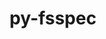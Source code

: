 ---
title: "py-fsspec"
layout: cache
categories: [package, develop-2024-05-26]
meta: {"versions": ["2024.2.0"], "compilers": ["apple-clang@=15.0.0", "gcc@=11.4.0"], "oss": ["ubuntu22.04", "ventura"], "platforms": ["darwin", "linux"], "targets": ["aarch64", "neoverse_v1", "neoverse_v2", "x86_64_v3"], "stacks": ["e4s", "e4s-neoverse-v2", "e4s-neoverse_v1", "ml-darwin-aarch64-mps", "ml-linux-x86_64-cpu", "ml-linux-x86_64-cuda", "root"], "num_specs": 12, "num_specs_by_stack": {"root": 12, "ml-darwin-aarch64-mps": 3, "e4s-neoverse_v1": 2, "e4s-neoverse-v2": 2, "ml-linux-x86_64-cuda": 3, "ml-linux-x86_64-cpu": 3, "e4s": 2}}
spec_details: [{"hash": "s2oziqcii7vfcbslyimez45hto2i4sai", "compiler": "apple-clang@=15.0.0", "versions": ["2024.2.0"], "os": "ventura", "platform": "darwin", "target": "aarch64", "variants": ["build_system=python_pip", "+http"], "stacks": ["root", "ml-darwin-aarch64-mps"], "size": "-", "tarball": "https://binaries.spack.io/releases/develop-2024-05-26/build_cache/darwin-ventura-aarch64/apple-clang-15.0.0/py-fsspec-2024.2.0/darwin-ventura-aarch64-apple-clang-15.0.0-py-fsspec-2024.2.0-s2oziqcii7vfcbslyimez45hto2i4sai.spack"}, {"hash": "7rxs7za4fwlna3ozjswk3bbfc2ti73gc", "compiler": "apple-clang@=15.0.0", "versions": ["2024.2.0"], "os": "ventura", "platform": "darwin", "target": "aarch64", "variants": ["build_system=python_pip", "~http"], "stacks": ["root", "ml-darwin-aarch64-mps"], "size": "-", "tarball": "https://binaries.spack.io/releases/develop-2024-05-26/build_cache/darwin-ventura-aarch64/apple-clang-15.0.0/py-fsspec-2024.2.0/darwin-ventura-aarch64-apple-clang-15.0.0-py-fsspec-2024.2.0-7rxs7za4fwlna3ozjswk3bbfc2ti73gc.spack"}, {"hash": "qg5xcroioke4eigrhpgf32nohsilmmxx", "compiler": "apple-clang@=15.0.0", "versions": ["2024.2.0"], "os": "ventura", "platform": "darwin", "target": "aarch64", "variants": ["build_system=python_pip", "+http"], "stacks": ["root", "ml-darwin-aarch64-mps"], "size": "-", "tarball": "https://binaries.spack.io/releases/develop-2024-05-26/build_cache/darwin-ventura-aarch64/apple-clang-15.0.0/py-fsspec-2024.2.0/darwin-ventura-aarch64-apple-clang-15.0.0-py-fsspec-2024.2.0-qg5xcroioke4eigrhpgf32nohsilmmxx.spack"}, {"hash": "i3njxx22x46nw7db73bwdzqeysgugmgl", "compiler": "gcc@=11.4.0", "versions": ["2024.2.0"], "os": "ubuntu22.04", "platform": "linux", "target": "neoverse_v1", "variants": ["build_system=python_pip", "+http"], "stacks": ["root", "e4s-neoverse_v1"], "size": "-", "tarball": "https://binaries.spack.io/releases/develop-2024-05-26/build_cache/linux-ubuntu22.04-neoverse_v1/gcc-11.4.0/py-fsspec-2024.2.0/linux-ubuntu22.04-neoverse_v1-gcc-11.4.0-py-fsspec-2024.2.0-i3njxx22x46nw7db73bwdzqeysgugmgl.spack"}, {"hash": "dklurnwc2lmnbnzeriukjtlpxmysctfw", "compiler": "gcc@=11.4.0", "versions": ["2024.2.0"], "os": "ubuntu22.04", "platform": "linux", "target": "neoverse_v1", "variants": ["build_system=python_pip", "~http"], "stacks": ["root", "e4s-neoverse_v1"], "size": "-", "tarball": "https://binaries.spack.io/releases/develop-2024-05-26/build_cache/linux-ubuntu22.04-neoverse_v1/gcc-11.4.0/py-fsspec-2024.2.0/linux-ubuntu22.04-neoverse_v1-gcc-11.4.0-py-fsspec-2024.2.0-dklurnwc2lmnbnzeriukjtlpxmysctfw.spack"}, {"hash": "urfutcwwfdlxcij472skzxw3vh6ndodc", "compiler": "gcc@=11.4.0", "versions": ["2024.2.0"], "os": "ubuntu22.04", "platform": "linux", "target": "neoverse_v2", "variants": ["build_system=python_pip", "~http"], "stacks": ["root", "e4s-neoverse-v2"], "size": "-", "tarball": "https://binaries.spack.io/releases/develop-2024-05-26/build_cache/linux-ubuntu22.04-neoverse_v2/gcc-11.4.0/py-fsspec-2024.2.0/linux-ubuntu22.04-neoverse_v2-gcc-11.4.0-py-fsspec-2024.2.0-urfutcwwfdlxcij472skzxw3vh6ndodc.spack"}, {"hash": "amnv4i2l2gzmocmhtiz45wly3jsrywzy", "compiler": "gcc@=11.4.0", "versions": ["2024.2.0"], "os": "ubuntu22.04", "platform": "linux", "target": "neoverse_v2", "variants": ["build_system=python_pip", "+http"], "stacks": ["root", "e4s-neoverse-v2"], "size": "-", "tarball": "https://binaries.spack.io/releases/develop-2024-05-26/build_cache/linux-ubuntu22.04-neoverse_v2/gcc-11.4.0/py-fsspec-2024.2.0/linux-ubuntu22.04-neoverse_v2-gcc-11.4.0-py-fsspec-2024.2.0-amnv4i2l2gzmocmhtiz45wly3jsrywzy.spack"}, {"hash": "hl6fcggkszpkc6xilncdooyhj77ombfa", "compiler": "gcc@=11.4.0", "versions": ["2024.2.0"], "os": "ubuntu22.04", "platform": "linux", "target": "x86_64_v3", "variants": ["build_system=python_pip", "~http"], "stacks": ["ml-linux-x86_64-cuda", "root", "ml-linux-x86_64-cpu"], "size": "-", "tarball": "https://binaries.spack.io/releases/develop-2024-05-26/build_cache/linux-ubuntu22.04-x86_64_v3/gcc-11.4.0/py-fsspec-2024.2.0/linux-ubuntu22.04-x86_64_v3-gcc-11.4.0-py-fsspec-2024.2.0-hl6fcggkszpkc6xilncdooyhj77ombfa.spack"}, {"hash": "7nddglysgwo2wcweevvp6eetmskn4x7c", "compiler": "gcc@=11.4.0", "versions": ["2024.2.0"], "os": "ubuntu22.04", "platform": "linux", "target": "x86_64_v3", "variants": ["build_system=python_pip", "+http"], "stacks": ["ml-linux-x86_64-cuda", "root", "ml-linux-x86_64-cpu"], "size": "-", "tarball": "https://binaries.spack.io/releases/develop-2024-05-26/build_cache/linux-ubuntu22.04-x86_64_v3/gcc-11.4.0/py-fsspec-2024.2.0/linux-ubuntu22.04-x86_64_v3-gcc-11.4.0-py-fsspec-2024.2.0-7nddglysgwo2wcweevvp6eetmskn4x7c.spack"}, {"hash": "xcs6rkxbhd5vquwkqcq4pmry7edihbxj", "compiler": "gcc@=11.4.0", "versions": ["2024.2.0"], "os": "ubuntu22.04", "platform": "linux", "target": "x86_64_v3", "variants": ["build_system=python_pip", "+http"], "stacks": ["root", "e4s"], "size": "-", "tarball": "https://binaries.spack.io/releases/develop-2024-05-26/build_cache/linux-ubuntu22.04-x86_64_v3/gcc-11.4.0/py-fsspec-2024.2.0/linux-ubuntu22.04-x86_64_v3-gcc-11.4.0-py-fsspec-2024.2.0-xcs6rkxbhd5vquwkqcq4pmry7edihbxj.spack"}, {"hash": "wslxkzztit4qj6blwxj7rkdqwlxsbfkm", "compiler": "gcc@=11.4.0", "versions": ["2024.2.0"], "os": "ubuntu22.04", "platform": "linux", "target": "x86_64_v3", "variants": ["build_system=python_pip", "~http"], "stacks": ["root", "e4s"], "size": "-", "tarball": "https://binaries.spack.io/releases/develop-2024-05-26/build_cache/linux-ubuntu22.04-x86_64_v3/gcc-11.4.0/py-fsspec-2024.2.0/linux-ubuntu22.04-x86_64_v3-gcc-11.4.0-py-fsspec-2024.2.0-wslxkzztit4qj6blwxj7rkdqwlxsbfkm.spack"}, {"hash": "xe4s2lntftj6ifxf776dnkhktwv42pqh", "compiler": "gcc@=11.4.0", "versions": ["2024.2.0"], "os": "ubuntu22.04", "platform": "linux", "target": "x86_64_v3", "variants": ["build_system=python_pip", "+http"], "stacks": ["ml-linux-x86_64-cuda", "root", "ml-linux-x86_64-cpu"], "size": "-", "tarball": "https://binaries.spack.io/releases/develop-2024-05-26/build_cache/linux-ubuntu22.04-x86_64_v3/gcc-11.4.0/py-fsspec-2024.2.0/linux-ubuntu22.04-x86_64_v3-gcc-11.4.0-py-fsspec-2024.2.0-xe4s2lntftj6ifxf776dnkhktwv42pqh.spack"}]
---